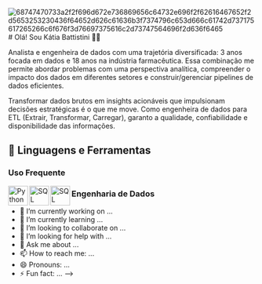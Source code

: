 ![68747470733a2f2f696d672e736869656c64732e696f2f62616467652f2d5653253230436f64652d626c61636b3f7374796c653d666c61742d737175617265266c6f676f3d76697375616c2d73747564696f2d636f6465](https://github.com/user-attachments/assets/3601bff9-0cb7-40f2-9b52-2770c1e281f5)# Olá! Sou Kátia Battistini 👩🏻

Analista e engenheira de dados com uma trajetória diversificada: 3 anos focada em dados e 18 anos na indústria farmacêutica. Essa combinação me permite abordar problemas com uma perspectiva analítica, compreender o impacto dos dados em diferentes setores e construir/gerenciar pipelines de dados eficientes.

Transformar dados brutos em insights acionáveis que impulsionam decisões estratégicas é o que me move. Como engenheira de dados para ETL (Extrair, Transformar, Carregar), garanto a qualidade, confiabilidade e disponibilidade das informações.

## 🚀 Linguagens e Ferramentas

### Uso Frequente

<img
  align="left"
  alt= "Python"
  title="Python"
  width="40px"
  style="padding-rigth: 10px;"
  src="https://cdn.jsdelivr.net/gh/devicons/devicon@latest/icons/python/python-original-wordmark.svg"
/>
          
<img
  align="left"
  alt= "SQL"
  title="SQL"
  width="40px"
  style="padding-rigth: 10px;"
  src="https://cdn.jsdelivr.net/gh/devicons/devicon@latest/icons/azuresqldatabase/azuresqldatabase-original.svg" 
/>

<img
  align="left"
  alt= "SQL"
  title="SQL"
  width="40px"
  style="padding-rigth: 10px;"
  src="file:///C:/Users/mobilemed/Downloads/powerbi.svg" 
/>


### Engenharia de Dados





- 🔭 I’m currently working on ...
- 🌱 I’m currently learning ...
- 👯 I’m looking to collaborate on ...
- 🤔 I’m looking for help with ...
- 💬 Ask me about ...
- 📫 How to reach me: ...
- 😄 Pronouns: ...
- ⚡ Fun fact: ...
-->
